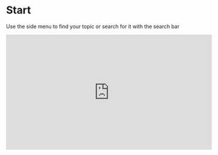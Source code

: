 # Start

Use the side menu to find your topic or search for it with the search bar

<iframe width="560" height="315" src="https://www.youtube.com/embed/YjhkcvS1xKU?si=9IfYAM8XyiiyH8BL" title="YouTube video player" frameborder="0" allow="accelerometer; autoplay; clipboard-write; encrypted-media; gyroscope; picture-in-picture; web-share" allowfullscreen></iframe>